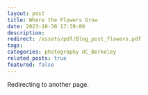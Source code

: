 ```yaml
---
layout: post
title: Where the Flowers Grow
date: 2023-10-30 17:39:00
description: 
redirect: /assets/pdf/Blog_post_flowers.pdf
tags:  
categories: photography UC_Berkeley
related_posts: true
featured: false
---
```


Redirecting to another page.
